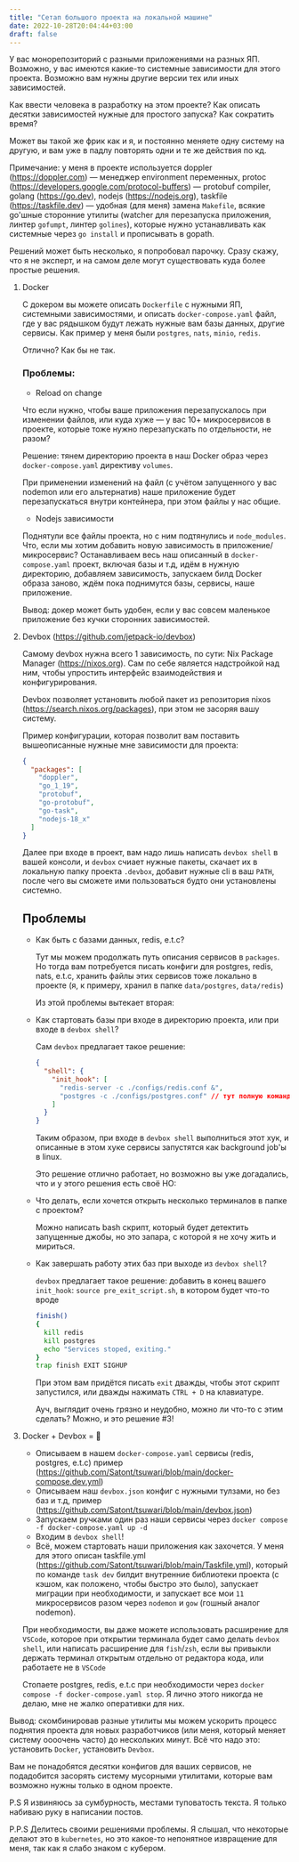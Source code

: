 ```yaml
---
title: "Cетап большого проекта на локальной машине"
date: 2022-10-28T20:04:44+03:00
draft: false
---
```


У вас монорепозиторий с разными приложениями на разных ЯП. Возможно, у вас имеются какие-то системные зависимости для этого проекта. Возможно вам нужны другие версии тех или иных зависимостей.

Как ввести человека в разработку на этом проекте? Как описать десятки зависимостей нужные для простого запуска? Как сократить время?

Может вы такой же фрик как и я, и постоянно меняете одну систему на другую, и вам уже в падлу повторять одни и те же действия по кд.

Примечание: у меня в проекте используется doppler (https://doppler.com) — менеджер environment переменных, protoc (https://developers.google.com/protocol-buffers) — protobuf compiler, golang (https://go.dev), nodejs (https://nodejs.org), taskfile (https://taskfile.dev) — удобная (для меня) замена `Makefile`, всякие go'шные сторонние утилиты (watcher для перезапуска приложения, линтер `gofumpt`, линтер `golines`), которые нужно устанавливать как системные через `go install` и прописывать в gopath.

Решений может быть несколько, я попробовал парочку. Сразу скажу, что я не эксперт, и на самом деле могут существовать куда более простые решения.

1. Docker

    С докером вы можете описать `Dockerfile` с нужными ЯП, системными зависимостями, и описать `docker-compose.yaml` файл, где у вас рядышком будут лежать нужные вам базы данных, другие сервисы. Как пример у меня были `postgres`, `nats`, `minio`, `redis`.

    Отлично? Как бы не так.

    ### Проблемы:

    * Reload on change
    
    Что если нужно, чтобы ваше приложения перезапускалось при изменении файлов, или куда хуже — у вас 10+ микросервисов в проекте, которые тоже нужно перезапускать по отдельности, не разом?

    Решение: тянем директорию проекта в наш Docker образ через `docker-compose.yaml` директиву `volumes`.

    При применении изменений на файл (с учётом запущенного у вас nodemon или его альтернатив) наше приложение будет перезапускаться внутри контейнера, при этом файлы у нас общие.

    * Nodejs зависимости

    Поднятули все файлы проекта, но с ним подтянулись и `node_modules`. Что, если мы хотим добавить новую зависимость в приложение/микросервис? Останавливаем весь наш описанный в `docker-compose.yaml` проект, включая базы и т.д, идём в нужную директорию, добавляем зависимость, запускаем билд Docker образа заново, ждём пока поднимутся базы, сервисы, наше приложение.

    Вывод: докер может быть удобен, если у вас совсем маленькое приложение без кучки сторонних зависимостей.

2. Devbox (https://github.com/jetpack-io/devbox)

    Самому devbox нужна всего 1 зависимость, по сути: Nix Package Manager (https://nixos.org). Сам по себе является надстройкой над ним, чтобы упростить интерфейс взаимодействия и конфигурирования.

    Devbox позволяет установить любой пакет из репозитория nixos (https://search.nixos.org/packages), при этом не засоряя вашу систему. 

    Пример конфигурации, которая позволит вам поставить вышеописанные нужные мне зависимости для проекта: 

    ```json
    {
      "packages": [
        "doppler",
        "go_1_19",
        "protobuf",
        "go-protobuf",
        "go-task",
        "nodejs-18_x"
      ]
    }
    ```

    Далее при входе в проект, вам надо лишь написать `devbox shell` в вашей консоли, и `devbox` счиает нужные пакеты, скачает их в локальную папку проекта `.devbox`, добавит нужные cli в ваш `PATH`, после чего вы сможете ими пользоваться будто они установлены системно.

    ## Проблемы

    * Как быть с базами данных, redis, e.t.c?

      Тут мы можем продолжать путь описания сервисов в `packages`. Но тогда вам потребуется писать конфиги для postgres, redis, nats, e.t.c, хранить файлы этих сервисов тоже локально в проекте (я, к примеру, хранил в папке `data/postgres`, `data/redis`)

      Из этой проблемы вытекает вторая:

    * Как стартовать базы при входе в директорию проекта, или при входе в `devbox shell`?

      Сам `devbox` предлагает такое решение:

      ```json
      {
        "shell": {
          "init_hook": [
            "redis-server -c ./configs/redis.conf &",
            "postgres -c ./configs/postgres.conf" // тут полную команду я не помню, потому это лишь абстрактный пример.
          ]
        }
      }
      ```

      Таким образом, при входе в `devbox shell` выполниться этот хук, и описанные в этом хуке сервисы запустятся как background job'ы в linux. 


      Это решение отлично работает, но возможно вы уже догадались, что и у этого решения есть своё НО:

    * Что делать, если хочется открыть несколько терминалов в папке с проектом?

      Можно написать bash скрипт, который будет детектить запущенные джобы, но это запара, с которой я не хочу жить и мириться.

    * Как завершать работу этих баз при выходе из `devbox shell`?

      `devbox` предлагает такое решение: добавить в конец вашего `init_hook`: `source pre_exit_script.sh`, в котором будет что-то вроде

      ```bash
      finish()
      {
        kill redis
        kill postgres
        echo "Services stoped, exiting."
      }
      trap finish EXIT SIGHUP
      ```

      При этом вам придётся писать `exit` дважды, чтобы этот скрипт запустился, или дважды нажимать `CTRL + D` на клавиатуре.

      Ауч, выглядит очень грязно и неудобно, можно ли что-то с этим сделать? Можно, и это решение #3!

3. Docker + Devbox = 🥰

    * Описываем в нашем `docker-compose.yaml` сервисы (redis, postgres, e.t.c) пример (https://github.com/Satont/tsuwari/blob/main/docker-compose.dev.yml)
    *  Описываем наш `devbox.json` конфиг с нужными тулзами, но без баз и т.д, пример (https://github.com/Satont/tsuwari/blob/main/devbox.json)
    *  Запускаем ручками один раз наши сервисы через `docker compose -f docker-compose.yaml up -d`
    *  Входим в `devbox shell`!
    *  Всё, можем стартовать наши приложения как захочется. 
    У меня для этого описан taskfile.yml (https://github.com/Satont/tsuwari/blob/main/Taskfile.yml), который по команде `task dev` билдит внутренние библиотеки проекта (с кэшом, как положено, чтобы быстро это было), запускает миграции при необходимости, и запускает все мои `11` микросервисов разом через `nodemon` и `gow` (гошный аналог nodemon).


    При необходимости, вы даже можете использовать расширение для `VSCode`, которое при открытии терминала будет само делать `devbox shell`, или написать расширение для `fish`/`zsh`, если вы привыкли держать терминал открытым отдельно от редактора кода, или работаете не в `VSCode`


    Стопаете postgres, redis, e.t.c при необходимости через `docker compose -f docker-compose.yaml stop`. Я лично этого никогда не делаю, мне не жалко оперативки для них.


Вывод: скомбинировав разные утилиты мы можем ускорить процесс поднятия проекта для новых разработчиков (или меня, который меняет систему оооочень часто) до нескольких минут. Всё что надо это: установить `Docker`, установить `Devbox`.

Вам не понадобятся десятки конфигов для ваших сервисов, не подадобится засорять систему мусорными утилитами, которые вам возможно нужны только в одном проекте.



P.S Я извиняюсь за сумбурность, местами туповатость текста. Я только набиваю руку в написании постов.



P.P.S Делитесь своими решениями проблемы. Я слышал, что некоторые делают это в `kubernetes`, но это какое-то непонятное извращение для меня, так как я слабо знаком с кубером.
